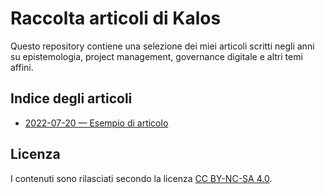 # Raccolta articoli di Kalos

Questo repository contiene una selezione dei miei articoli scritti negli anni su epistemologia, project management, governance digitale e altri temi affini.

## Indice degli articoli

- [2022-07-20 — Esempio di articolo](articoli/2022-07-20_esempio-articolo.md)

## Licenza
I contenuti sono rilasciati secondo la licenza [CC BY-NC-SA 4.0](LICENSE).
